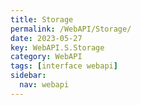 ```yaml
---
title: Storage
permalink: /WebAPI/Storage/
date: 2023-05-27
key: WebAPI.S.Storage
category: WebAPI
tags: [interface webapi]
sidebar:
  nav: webapi
---
```

